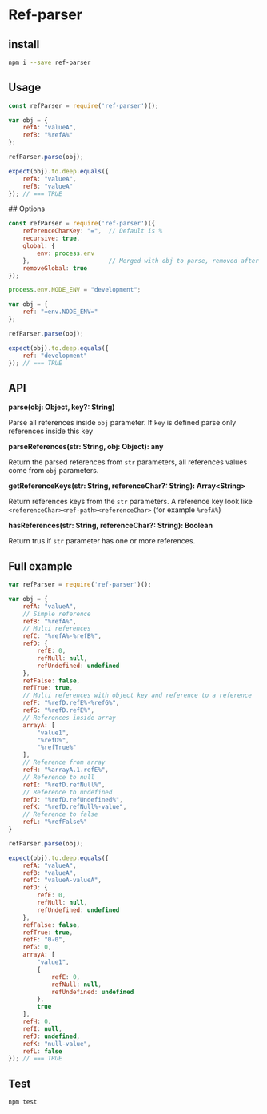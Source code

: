 # Ref-parser

## install

```bash
npm i --save ref-parser
```

## Usage

```js
const refParser = require('ref-parser')();

var obj = {
    refA: "valueA",
    refB: "%refA%"
};

refParser.parse(obj);

expect(obj).to.deep.equals({
    refA: "valueA",
    refB: "valueA"
}); // === TRUE
```

## Options

```js
const refParser = require('ref-parser')({
    referenceCharKey: "=",  // Default is %
    recursive: true,       
    global: {
        env: process.env
    },                      // Merged with obj to parse, removed after if removeGlobal option is TRUE
    removeGlobal: true      
});

process.env.NODE_ENV = "development";

var obj = {
    ref: "=env.NODE_ENV="
};

refParser.parse(obj);

expect(obj).to.deep.equals({
    ref: "development"
}); // === TRUE
```

## API

__parse(obj: Object, key?: String)__

Parse all references inside `obj` parameter. 
If `key` is defined parse only references inside this key

__parseReferences(str: String, obj: Object): any__

Return the parsed references from `str` parameters, all references values come from `obj` parameters.

__getReferenceKeys(str: String, referenceChar?: String): Array\<String\>__

Return references keys from the `str` parameters. A reference key look like `<referenceChar><ref-path><referenceChar>` (for example `%refA%`)

__hasReferences(str: String, referenceChar?: String): Boolean__

Return trus if `str` parameter has one or more references.

## Full example

```js
var refParser = require('ref-parser')();

var obj = {
    refA: "valueA",
    // Simple reference
    refB: "%refA%",
    // Multi references
    refC: "%refA%-%refB%",
    refD: {
        refE: 0,
        refNull: null,
        refUndefined: undefined
    },
    refFalse: false,
    refTrue: true,
    // Multi references with object key and reference to a reference
    refF: "%refD.refE%-%refG%",
    refG: "%refD.refE%",
    // References inside array
    arrayA: [
        "value1",
        "%refD%",
        "%refTrue%"
    ],
    // Reference from array
    refH: "%arrayA.1.refE%",
    // Reference to null
    refI: "%refD.refNull%",
    // Reference to undefined
    refJ: "%refD.refUndefined%",
    refK: "%refD.refNull%-value",
    // Reference to false
    refL: "%refFalse%"
}

refParser.parse(obj);

expect(obj).to.deep.equals({
    refA: "valueA",
    refB: "valueA",
    refC: "valueA-valueA",
    refD: {
        refE: 0,
        refNull: null,
        refUndefined: undefined
    },
    refFalse: false,
    refTrue: true,
    refF: "0-0",
    refG: 0,
    arrayA: [
        "value1",
        {
            refE: 0,
            refNull: null,
            refUndefined: undefined
        },
        true
    ],
    refH: 0,
    refI: null,
    refJ: undefined,
    refK: "null-value",
    refL: false
}); // === TRUE
```

## Test

```bash
npm test
```